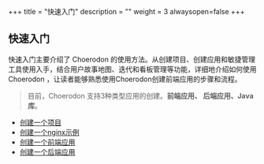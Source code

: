 ﻿+++
title = "快速入门"
description = ""
weight = 3
alwaysopen=false
+++

## 快速入门

快速入门主要介绍了 Choerodon 的使用方法。从创建项目、创建应用和敏捷管理工具使用入手，结合用户故事地图、迭代和看板管理等功能，详细地介绍如何使用 Choerodon ，让读者能够熟悉使用Choerodon创建前端应用的步骤和流程。

> 目前，Choerodon 支持3种类型应用的创建。**前端应用、 后端应用、Java 库**。

- [创建一个项目](./project)
- [创建一个nginx示例](./nginx-demo)
- [创建一个前端应用](./microservice-front)
- [创建一个后端应用](./microservice-backend)